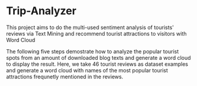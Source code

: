 # Trip-Analyzer
This project aims to do the multi-used sentiment analysis of tourists' reviews via Text Mining and recommend tourist attractions to visitors with Word Cloud


The following five steps demostrate how to analyze the popular tourist spots from an amount of downloaded blog texts and generate a word cloud to display the result. Here, we take 46 tourist reviews as dataset examples and generate a word cloud with names of the most popular tourist attractions frequnetly mentioned in the reviews.
